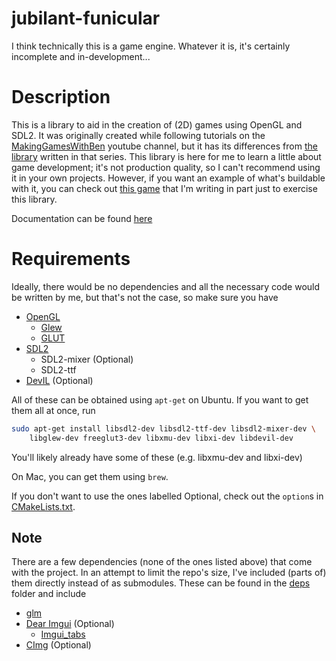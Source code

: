 # jubilant-funicular
I think technically this is a game engine. Whatever it is, it's certainly incomplete and in-development...

# Description
This is a library to aid in the creation of (2D) games using OpenGL and SDL2. It was originally created while following tutorials on the [MakingGamesWithBen](https://www.youtube.com/channel/UCL5m1_llmeiAdZMo_ZanIvg) youtube channel, but it has its differences from [the library](https://github.com/Barnold1953/GraphicsTutorials) written in that series. This library is here for me to learn a little about game development; it's not production quality, so I can't recommend using it in your own projects. However, if you want an example of what's buildable with it, you can check out [this game](https://github.com/NivenT/Planet) that I'm writing in part just to exercise this library.


Documentation can be found [here](https://nivent.github.io/jubilant-funicular/html/index.html)

# Requirements
Ideally, there would be no dependencies and all the necessary code would be written by me, but that's not the case, so make sure you have

* [OpenGL](https://www.opengl.org/)
  * [Glew](http://glew.sourceforge.net/)
  * [GLUT](http://freeglut.sourceforge.net/)
* [SDL2](https://www.libsdl.org/download-2.0.php)
  * SDL2-mixer (Optional)
  * SDL2-ttf
* [DevIL](http://openil.sourceforge.net/) (Optional)

All of these can be obtained using `apt-get` on Ubuntu. If you want to get them all at once, run

```bash
sudo apt-get install libsdl2-dev libsdl2-ttf-dev libsdl2-mixer-dev \
    libglew-dev freeglut3-dev libxmu-dev libxi-dev libdevil-dev
```
You'll likely already have some of these (e.g. libxmu-dev and libxi-dev)

On Mac, you can get them using `brew`.

If you don't want to use the ones labelled Optional, check out the `option`s in [CMakeLists.txt](https://github.com/NivenT/jubilant-funicular/blob/master/CMakeLists.txt#L45). 

## Note
There are a few dependencies (none of the ones listed above) that come with the project. In an attempt to limit the repo's size, I've included (parts of) them directly instead of as submodules. These can be found in the [deps](https://github.com/NivenT/jubilant-funicular/tree/master/deps) folder and include

* [glm](https://glm.g-truc.net/0.9.8/index.html)
* [Dear Imgui](https://github.com/ocornut/imgui) (Optional)
    * [Imgui_tabs](https://github.com/ebachard/imgui_tabs)
* [CImg](https://github.com/dtschump/CImg) (Optional)
